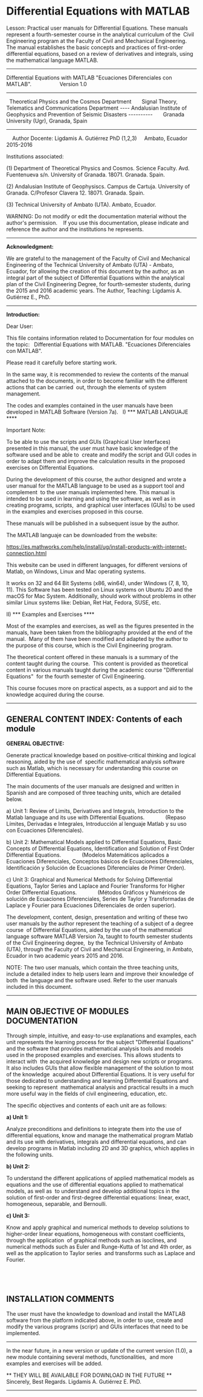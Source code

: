 # Differential Equations with MATLAB

Lesson: Practical user manuals for Differential Equations. These manuals represent a fourth-semester course in the analytical curriculum of the 
Civil Engineering program at the Faculty of Civil and Mechanical Engineering. The manual establishes the basic concepts and practices of first-order 
differential equations, based on a review of derivatives and integrals, using the mathematical language MATLAB.

-------------------------------------------------------------------------------------------------------------------------------------------

Differential Equations with MATLAB
"Ecuaciones Diferenciales con MATLAB".
                  Version 1.0
                  
-------------------------------------------------------------------------------------------------------------------------------------------
 
          Theoretical Physics and the Cosmos Department
      Signal Theory, Telematics and Communications Department
---- Andalusian Institute of Geophysics and Prevention of Seismic Disasters ----------
      Granada University (Ugr), Granada, Spain
      
-------------------------------------------------------------------------------------------------------------------------------------------

    Author Docente: Ligdamis A. Gutiérrez PhD (1,2,3)
    Ambato, Ecuador 2015-2016

Institutions associated:

(1) Department of Theoretical Physics and Cosmos. Science Faculty. Avd. Fuentenueva s/n. University of Granada. 18071. Granada. Spain.

(2) Andalusian Institute of Geophysiscs. Campus de Cartuja. University of Granada. C/Profesor Clavera 12. 18071. Granada. Spain.

(3) Technical University of Ambato (UTA). Ambato, Ecuador.

WARNING: Do not modify or edit the documentation material without the author's permission.
   If you use this documentation, please indicate and reference the author and the institutions he represents.

  
-------------------------------------------------------------------------------------------------------------------------------------------

**Acknowledgment:**

We are grateful to the management of the Faculty of Civil and Mechanical Engineering of the Technical University of Ambato (UTA) - Ambato, Ecuador, 
for allowing the creation of this document by the author, as an integral part of the subject of Differential Equations within the analytical plan 
of the Civil Engineering Degree, for fourth-semester students, during the 2015 and 2016 academic years.
The Author, Teaching: Ligdamis A. Gutiérrez E., PhD.

-------------------------------------------------------------------------------------------------------------------------------------------

**Introduction:**

Dear User:

This file contains information related to Documentation for four modules on the topic:
 
Differential Equations with MATLAB.
"Ecuaciones Diferenciales con MATLAB".

Please read it carefully before starting work.

In the same way, it is recommended to review the contents of the manual attached to the documents, in order to become familiar with the different actions that can be carried 
out, through the elements of system management.

The codes and examples contained in the user manuals have been developed in MATLAB Software (Version 7a).
 
I) *** MATLAB LANGUAJE ****

Important Note:

To be able to use the scripts and GUIs (Graphical User Interfaces) presented in this manual, the user must have basic knowledge of the software used and be able to 
create and modify the script and GUI codes in order to adapt them and improve the calculation results in the proposed exercises on Differential Equations.

During the development of this course, the author designed and wrote a user manual for the MATLAB language to be used as a support tool and complement 
to the user manuals implemented here. This manual is intended to be used in learning and using the software, as well as in creating programs, scripts, 
and graphical user interfaces (GUIs) to be used in the examples and exercises proposed in this course.

These manuals will be published in a subsequent issue by the author.

The MATLAB languaje can be downloaded from the website:

https://es.mathworks.com/help/install/ug/install-products-with-internet-connection.html

This website can be used in different languages, for different versions of Matlab, on Windows, Linux and Mac operating systems.

It works on 32 and 64 Bit Systems (x86, win64), under Windows (7, 8, 10, 11).
This Software has been tested on Linux systems on Ubuntu 20 and the macOS for Mac System.
Additionally, should work without problems in other similar Linux systems like: Debian, Ret Hat, Fedora, SUSE, etc.


II) *** Examples and Exercises ****

Most of the examples and exercises, as well as the figures presented in the manuals, have been taken from the bibliography provided at the end of the manual. 
Many of them have been modified and adapted by the author to the purpose of this course, which is the Civil Engineering program.

The theoretical content offered in these manuals is a summary of the content taught during the course. 
This content is provided as theoretical content in various manuals taught during the academic course "Differential Equations" 
for the fourth semester of Civil Engineering.

This course focuses more on practical aspects, as a support and aid to the knowledge acquired during the course.

-------------------------------------------------------------------------------------------------------------------------------------------
GENERAL CONTENT INDEX: Contents of each module
-------------------------------------------------------------------------------------------------------------------------------------------

**GENERAL OBJECTIVE:**

Generate practical knowledge based on positive-critical thinking and logical reasoning, aided by the use of 
specific mathematical analysis software such as Matlab, which is necessary for understanding this course on Differential Equations.


The main documents of the user manuals are designed and written in Spanish and are composed of three teaching units, which are detailed below.

a) Unit 1: Review of Limits, Derivatives and Integrals, Introduction to the Matlab language and its use with Differential Equations.
             (Repaso Límites, Derivadas e Integrales, Introducción al lenguaje Matlab y su uso con Ecuaciones Diferenciales).

b) Unit 2: Mathematical Models applied to Differential Equations, Basic Concepts of Differential Equations, Identification and Solution of First Order Differential Equations.
             (Modelos Matemáticos aplicados a Ecuaciones Diferenciales, Conceptos básicos de Ecuaciones Diferenciales, Identificación y Solución de Ecuaciones Diferenciales de Primer Orden).

c) Unit 3: Graphical and Numerical Methods for Solving Differential Equations, Taylor Series and Laplace and Fourier Transforms for Higher Order Differential Equations.
             (Métodos Gráficos y Numéricos de solución de Ecuaciones Diferenciales, Series de Taylor y Transformadas de Laplace y Fourier para Ecuaciones Diferenciales de orden superior).


The development, content, design, presentation and writing of these two user manuals by the author represent the teaching of a subject of a degree course 
of Differential Equations, aided by the use of the mathematical language software MATLAB Version 7a, taught to fourth semester students of the Civil Engineering degree, 
by the Technical University of Ambato (UTA), through the Faculty of Civil and Mechanical Engineering, in Ambato, Ecuador in two academic years 2015 and 2016.

NOTE: The two user manuals, which contain the three teaching units, include a detailed index to help users learn and improve their knowledge of both 
the language and the software used. Refer to the user manuals included in this document.

-------------------------------------------------------------------------------------------------------------------------------------------
MAIN OBJECTIVE OF MODULES DOCUMENTATION
-------------------------------------------------------------------------------------------------------------------------------------------

Through simple, intuitive, and easy-to-use explanations and examples, each unit represents the learning process for the subject "Differential Equations" 
and the software that provides mathematical analysis tools and models used in the proposed examples and exercises. This allows students to interact with 
the acquired knowledge and design new scripts or programs. It also includes GUIs that allow flexible management of the solution to most of the knowledge 
acquired about Differential Equations. It is very useful for those dedicated to understanding and learning Differential Equations and seeking to represent 
mathematical analysis and practical results in a much more useful way in the fields of civil engineering, education, etc.

The specific objectives and contents of each unit are as follows:

**a) Unit 1:**

Analyze preconditions and definitions to integrate them into the use of differential equations, know and manage the mathematical program Matlab and its 
use with derivatives, integrals and differential equations, and can develop programs in Matlab including 2D and 3D graphics, which applies in the following units.

**b) Unit 2:**

To understand the different applications of applied mathematical models as equations and the use of differential equations applied to mathematical models, as well as 
to understand and develop additional topics in the solution of first-order and first-degree differential equations: linear, exact, homogeneous, separable, and Bernoulli.

**c) Unit 3:**

Know and apply graphical and numerical methods to develop solutions to higher-order linear equations, homogeneous with constant coefficients, through the application 
of graphical methods such as isoclines, and numerical methods such as Euler and Runge-Kutta of 1st and 4th order, as well as the application to Taylor series 
and transforms such as Laplace and Fourier.

   
-------------------------------------------------------------------------------------------------------------------------------------------
INSTALLATION COMMENTS
-------------------------------------------------------------------------------------------------------------------------------------------

The user must have the knowledge to download and install the MATLAB software from the platform indicated above, in order to use, create and 
modify the various programs (scripr) and GUIs interfaces that need to be implemented.

-------------------------------------------------------------------------------------------------------------------------------------------

In the near future, in a new version or update of the current version (1.0), a new module containing several methods, functionalities, 
and more examples and exercises will be added.

** THEY WILL BE AVAILABLE FOR DOWNLOAD IN THE FUTURE **
Sincerely, Best Regards. Ligdamis A. Gutiérrez E. PhD.

-------------------------------------------------------------------------------------------------------------------------------------------
